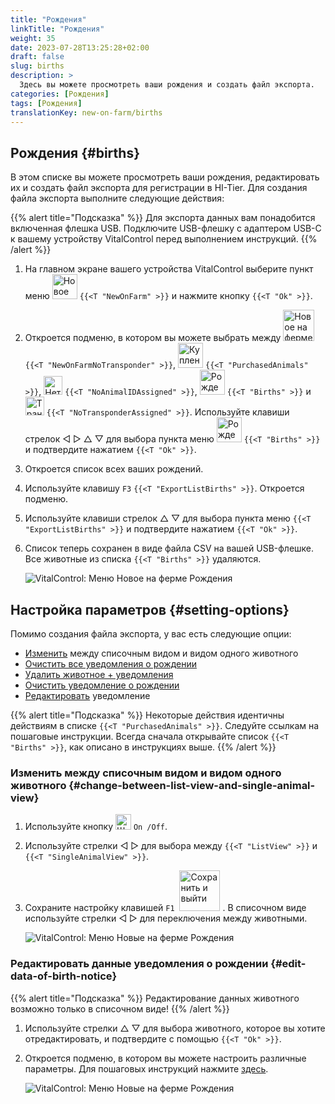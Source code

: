 ```yaml
---
title: "Рождения"
linkTitle: "Рождения"
weight: 35
date: 2023-07-28T13:25:28+02:00
draft: false
slug: births
description: >
  Здесь вы можете просмотреть ваши рождения и создать файл экспорта.
categories: [Рождения]
tags: [Рождения]
translationKey: new-on-farm/births
---
```

## Рождения {#births}

В этом списке вы можете просмотреть ваши рождения, редактировать их и создать файл экспорта для регистрации в HI-Tier. Для создания файла экспорта выполните следующие действия:

{{% alert title="Подсказка" %}}
Для экспорта данных вам понадобится включенная флешка USB. Подключите USB-флешку с адаптером USB-C к вашему устройству VitalControl перед выполнением инструкций.
{{% /alert %}}

1. На главном экране вашего устройства VitalControl выберите пункт меню <img src="/icons/main/new-on-farm.svg" width="40" align="bottom" alt="Новое на ферме" /> `{{<T "NewOnFarm" >}}` и нажмите кнопку `{{<T "Ok" >}}`.

2. Откроется подменю, в котором вы можете выбрать между <img src="/icons/registration/new-on-farm-no-transponder.svg" width="50" align="bottom" alt="Новое на ферме, без транспондера" /> `{{<T "NewOnFarmNoTransponder" >}}`, <img src="/icons/main/new-on-farm.svg" width="40" align="bottom" alt="Купленные животные" /> `{{<T "PurchasedAnimals" >}}`, <img src="/icons/registration/no-eartag-number.svg" width="30" align="bottom" alt="Нет национального идентификационного номера животного" /> `{{<T "NoAnimalIDAssigned" >}}`, <img src="/icons/main/births.svg" width="40" align="bottom" alt="Рождения" /> `{{<T "Births" >}}` и <img src="/icons/registration/no-transponder.svg" width="30" align="bottom" alt="Транспондер не назначен" /> `{{<T "NoTransponderAssigned" >}}`. Используйте клавиши стрелок ◁ ▷ △ ▽ для выбора пункта меню <img src="/icons/main/births.svg" width="40" align="bottom" alt="Рождения" /> `{{<T "Births" >}}` и подтвердите нажатием `{{<T "Ok" >}}`.

3. Откроется список всех ваших рождений.

4. Используйте клавишу `F3` `{{<T "ExportListBirths" >}}`. Откроется подменю.

5. Используйте клавиши стрелок △ ▽ для выбора пункта меню `{{<T "ExportListBirths" >}}` и подтвердите нажатием `{{<T "Ok" >}}`.

6. Список теперь сохранен в виде файла CSV на вашей USB-флешке. Все животные из списка `{{<T "Births" >}}` удаляются.

    ![VitalControl: Меню Новое на ферме Рождения](../images/births.png "Рождения")

## Настройка параметров {#setting-options}

Помимо создания файла экспорта, у вас есть следующие опции:

- [Изменить](#change-between-list-view-and-single-animal-view) между списочным видом и видом одного животного
- [Очистить все уведомления о рождении](../purchased-animals/#clear-all-purchase-notices)
- [Удалить животное + уведомления](../purchased-animals/#delete-animal--purchase-notice)
- [Очистить уведомление о рождении](../purchased-animals/#clear-notice-of-purchase)
- [Редактировать](#edit-data-of-birth-notice) уведомление

{{% alert title="Подсказка" %}}
Некоторые действия идентичны действиям в списке `{{<T "PurchasedAnimals" >}}`. Следуйте ссылкам на пошаговые инструкции. Всегда сначала открывайте список `{{<T "Births" >}}`, как описано в инструкциях выше.
{{% /alert %}}

### Изменить между списочным видом и видом одного животного {#change-between-list-view-and-single-animal-view}

1. Используйте кнопку <img src="/icons/gear.svg" width="25" align="bottom" alt="Шестеренка" /> `On /Off`.

2. Используйте стрелки ◁ ▷ для выбора между `{{<T "ListView" >}}` и `{{<T "SingleAnimalView" >}}`.

3. Сохраните настройку клавишей `F1` &nbsp;<img src="/icons/footer/save_exit.svg" width="65" align="bottom" alt="Сохранить и выйти" />&nbsp;. В списочном виде используйте стрелки ◁ ▷ для переключения между животными.

    ![VitalControl: Меню Новые на ферме Рождения](../images/change.png "Изменить между списочным видом и видом одного животного")

### Редактировать данные уведомления о рождении {#edit-data-of-birth-notice}

{{% alert title="Подсказка" %}}
Редактирование данных животного возможно только в списочном виде!
{{% /alert %}}

1. Используйте стрелки △ ▽ для выбора животного, которое вы хотите отредактировать, и подтвердите с помощью `{{<T "Ok" >}}`.

2. Откроется подменю, в котором вы можете настроить различные параметры. Для пошаговых инструкций нажмите [здесь](/ru/docs/new/calving/).

    ![VitalControl: Меню Новые на ферме Рождения](../images/edit2.png "Редактировать уведомление о рождении")
